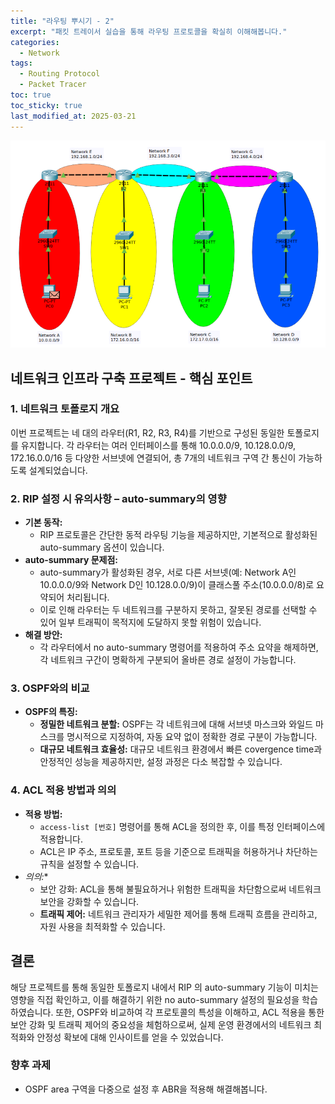 ```yaml
---
title: "라우팅 뿌시기 - 2"
excerpt: "패킷 트레이서 실습을 통해 라우팅 프로토콜을 확실히 이해해봅니다."
categories:
  - Network
tags:
  - Routing Protocol
  - Packet Tracer
toc: true
toc_sticky: true
last_modified_at: 2025-03-21
---
```


![img.png](img.png)

## 네트워크 인프라 구축 프로젝트 - 핵심 포인트

### 1. 네트워크 토폴로지 개요

이번 프로젝트는 네 대의 라우터(R1, R2, R3, R4)를 기반으로 구성된 동일한 토폴로지를 유지합니다.
각 라우터는 여러 인터페이스를 통해 10.0.0.0/9, 10.128.0.0/9, 172.16.0.0/16 등 다양한 서브넷에 연결되어,
총 7개의 네트워크 구역 간 통신이 가능하도록 설계되었습니다.

### 2. RIP 설정 시 유의사항 – auto-summary의 영향

- **기본 동작:**
  - RIP 프로토콜은 간단한 동적 라우팅 기능을 제공하지만, 기본적으로 활성화된 auto-summary 옵션이 있습니다.
- **auto-summary 문제점:**
  - auto-summary가 활성화된 경우, 서로 다른 서브넷(예: Network A인 10.0.0.0/9와 Network D인 10.128.0.0/9)이 클래스풀 주소(10.0.0.0/8)로 요약되어 처리됩니다.
  - 이로 인해 라우터는 두 네트워크를 구분하지 못하고, 잘못된 경로를 선택할 수 있어 일부 트래픽이 목적지에 도달하지 못할 위험이 있습니다.
- **해결 방안:**
  - 각 라우터에서 no auto-summary 명령어를 적용하여 주소 요약을 해제하면, 각 네트워크 구간이 명확하게 구분되어 올바른 경로 설정이 가능합니다.

### 3. OSPF와의 비교

- **OSPF의 특징:**
  - **정밀한 네트워크 분할:** OSPF는 각 네트워크에 대해 서브넷 마스크와 와일드 마스크를 명시적으로 지정하여, 자동 요약 없이 정확한 경로 구분이 가능합니다.
  - **대규모 네트워크 효율성:** 대규모 네트워크 환경에서 빠른 covergence time과 안정적인 성능을 제공하지만, 설정 과정은 다소 복잡할 수 있습니다.

### 4. ACL 적용 방법과 의의

- **적용 방법:**
  - `access-list [번호]` 명령어를 통해 ACL을 정의한 후, 이를 특정 인터페이스에 적용합니다.
  - ACL은 IP 주소, 프로토콜, 포트 등을 기준으로 트래픽을 허용하거나 차단하는 규칙을 설정할 수 있습니다.
- *의의:**
  - 보안 강화: ACL을 통해 불필요하거나 위험한 트래픽을 차단함으로써 네트워크 보안을 강화할 수 있습니다.
  - **트래픽 제어:** 네트워크 관리자가 세밀한 제어를 통해 트래픽 흐름을 관리하고, 자원 사용을 최적화할 수 있습니다.

## 결론

해당 프로젝트를 통해 동일한 토폴로지 내에서 RIP 의 auto-summary 기능이 미치는 영향을 직접 확인하고, 
이를 해결하기 위한 no auto-summary 설정의 필요성을 학습하였습니다. 
또한, OSPF와 비교하여 각 프로토콜의 특성을 이해하고, ACL 적용을 통한 보안 강화 및 트래픽 제어의 중요성을 체험하으로써,
실제 운영 환경에서의 네트워크 최적화와 안정성 확보에 대해 인사이트를 얻을 수 있었습니다.

### 향후 과제

- OSPF area 구역을 다중으로 설정 후 ABR을 적용해 해결해봅니다.